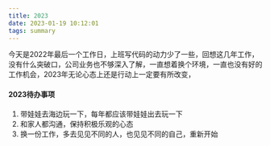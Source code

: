```yaml
---
title: 2023
date: 2023-01-19 10:12:01
tags: summary
---
```


今天是2022年最后一个工作日，上班写代码的动力少了一些，回想这几年工作，没有什么突破口，公司业务也不够深入了解，一直想着换个环境，一直也没有好的工作机会，2023年无论心态上还是行动上一定要有所改变，
#### 2023待办事项
1. 带娃娃去海边玩一下，每年都应该带娃娃出去玩一下
2. 和家人都沟通，保持积极乐观的心态
3. 换一份工作，多去见见不同的人，也见见不同的自己，重新开始